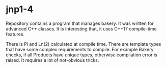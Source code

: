 # jnp1-4

Repository contains a program that manages bakery. It was written for advanced C++ classes. It is interesting that, it uses 
C++17 compile-time features.

There is Pi and Ln(2) calculated at compile time. There are template types that have 
some complex requirements to compile. For example Bakery checks, if all Products 
have unique types, otherwise compilation error is raised. It requires a lot of not-obvious tricks.

